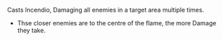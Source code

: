Casts Incendio, Damaging all enemies in a target area multiple times.

- Thse closer enemies are to the centre of the flame, the more Damage they take.
